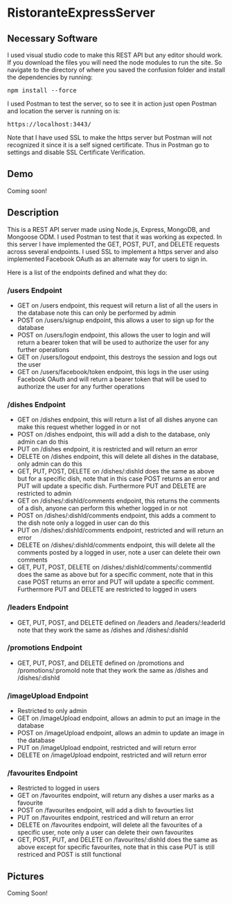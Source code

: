 # RistoranteExpressServer

## Necessary Software
I used visual studio code to make this REST API but any editor should work. If you download the files you will need the node modules to run the site. So navigate to the directory of where you saved the confusion folder and install the dependencies by running: 

<pre>npm install --force</pre>

I used Postman to test the server, so to see it in action just open Postman and location the server is running on is:

<pre>https://localhost:3443/</pre>

Note that I have used SSL to make the https server but Postman will not recognized it since it is a self signed certificate. Thus in Postman go to settings and disable SSL Certificate Verification.

## Demo
Coming soon!

## Description
This is a REST API server made using Node.js, Express, MongoDB, and Mongoose ODM. I used Postman to test that it was working as expected. In this server I have implemented the GET, POST, PUT, and DELETE requests across several endpoints. I used SSL to implement a https server and also implemented Facebook OAuth as an alternate way for users to sign in.

Here is a list of the endpoints defined and what they do:

### /users Endpoint
- GET on /users endpoint, this request will return a list of all the users in the database note this can only be performed by admin
- POST on /users/signup endpoint, this allows a user to sign up for the database
- POST on /users/login endpoint, this allows the user to login and will return a bearer token that will be used to authorize the user for any further operations
- GET on /users/logout endpoint, this destroys the session and logs out the user
- GET on /users/facebook/token endpoint, this logs in the user using Facebook OAuth and will return a bearer token that will be used to authorize the user for any further operations

### /dishes Endpoint
- GET on /dishes endpoint, this will return a list of all dishes anyone can make this request whether logged in or not
- POST on /dishes endpoint, this will add a dish to the database, only admin can do this
- PUT on /dishes endpoint, it is restricted and will return an error
- DELETE on /dishes endpoint, this will delete all dishes in the database, only admin can do this
- GET, PUT, POST, DELETE on /dishes/:dishId does the same as above but for a specific dish, note that in this case POST returns an error and PUT will update a specific dish. Furthermore PUT and DELETE are restricted to admin
- GET on /dishes/:dishId/comments endpoint, this returns the comments of a dish, anyone can perform this whether logged in or not
- POST on /dishes/:dishId/comments endpoint, this adds a comment to the dish note only a logged in user can do this
- PUT on /dishes/:dishId/comments endpoint, restricted and will return an error
- DELETE on /dishes/:dishId/comments endpoint, this will delete all the comments posted by a logged in user, note a user can delete their own comments
- GET, PUT, POST, DELETE on /dishes/:dishId/comments/:commentId does the same as above but for a specific comment, note that in this case POST returns an error and PUT will update a specific comment. Furthermore PUT and DELETE are restricted to logged in users

### /leaders Endpoint
- GET, PUT, POST, and DELETE defined on /leaders and /leaders/:leaderId note that they work the same as /dishes and /dishes/:dishId

### /promotions Endpoint
- GET, PUT, POST, and DELETE defined on /promotions and /promotions/:promoId note that they work the same as /dishes and /dishes/:dishId

### /imageUpload Endpoint
- Restricted to only admin
- GET on /imageUpload endpoint, allows an admin to put an image in the database
- POST on /imageUpload endpoint, allows an admin to update an image in the database
- PUT on /imageUpload endpoint, restricted and will return error
- DELETE on /imageUpload endpoint, restricted and will return error

### /favourites Endpoint
- Restricted to logged in users
- GET on /favourites endpoint, will return any dishes a user marks as a favourite
- POST on /favourites endpoint, will add a dish to favourties list
- PUT on /favourites endpoint, restriced and will return an error
- DELETE on /favourites endpoint, will delete all the favourites of a specific user, note only a user can delete their own favourites
- GET, POST, PUT, and DELETE on /favourites/:dishId does the same as above except for specific favourites, note that in this case PUT is still restriced and POST is still functional

## Pictures
Coming Soon!
